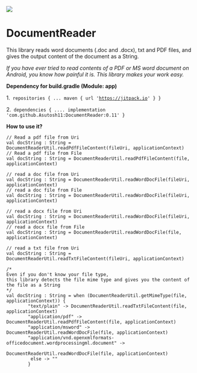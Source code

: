 [![](https://jitpack.io/v/Asutosh11/DocumentReader.svg)](https://jitpack.io/#Asutosh11/DocumentReader)

# DocumentReader
 
This library reads word documents (.doc and .docx), txt and PDF files, and gives the output content of the document as a String.

<i>If you have ever tried to read contents of a PDF or MS word document on Android, you know how painful it is. 
This library makes your work easy.</i>

<p><b>Dependency for build.gradle (Module: app)</b></p>


1.<code>
repositories {
			...
			maven { url 'https://jitpack.io' }
}
</code><br/>

2.<code>
dependencies {
  ....
  implementation 'com.github.Asutosh11:DocumentReader:0.11'
}
</code>

<p><b>How to use it?</b></p>

    // Read a pdf file from Uri
    val docString : String = DocumentReaderUtil.readPdfFileContent(fileUri, applicationContext)
    // Read a pdf file from File
    val docString : String = DocumentReaderUtil.readPdfFileContent(file, applicationContext)

    // read a doc file from Uri
    val docString : String = DocumentReaderUtil.readWordDocFile(fileUri, applicationContext)
    // read a doc file from File
    val docString : String = DocumentReaderUtil.readWordDocFile(fileUri, applicationContext)

    // read a docx file from Uri
    val docString : String = DocumentReaderUtil.readWordDocFile(fileUri, applicationContext)
    // read a docx file from File
    val docString : String = DocumentReaderUtil.readWordDocFile(file, applicationContext)

    // read a txt file from Uri
    val docString : String = DocumentReaderUtil.readTxtFileContent(fileUri, applicationContext)
    
    /*
    Even if you don't know your file type, 
    this library detects the file mime type and gives you the content of the file as a String
    */	      
    val docString : String = when (DocumentReaderUtil.getMimeType(file, applicationContext)) {
            "text/plain" -> DocumentReaderUtil.readTxtFileContent(file, applicationContext)
            "application/pdf" -> DocumentReaderUtil.readPdfFileContent(file, applicationContext)
            "application/msword" -> DocumentReaderUtil.readWordDocFile(file, applicationContext)
            "application/vnd.openxmlformats-officedocument.wordprocessingml.document" -> 
                                        DocumentReaderUtil.readWordDocFile(file, applicationContext)
             else -> ""
            }
